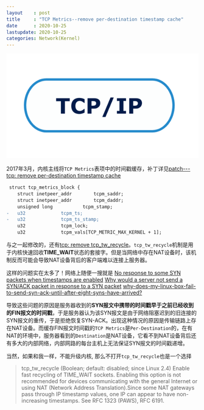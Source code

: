 ```yaml
---
layout    : post
title     : "TCP Metrics--remove per-destination timestamp cache"
date      : 2020-10-25
lastupdate: 2020-10-25
categories: Network(Kernel)
---
```


<p align="center"><img src="/assets/img/public/tcp.png"></p>

2017年3月，内核主线将`TCP Metrics`表项中的时间戳缓存，补丁详见[patch---tcp: remove per-destination timestamp cache](https://git.kernel.org/pub/scm/linux/kernel/git/stable/linux.git/commit/net/ipv4/tcp_metrics.c?id=d82bae12dc38d79a2b77473f5eb0612a3d69c55b)

```diff
 struct tcp_metrics_block {
 	struct inetpeer_addr		tcpm_saddr;
 	struct inetpeer_addr		tcpm_daddr;
 	unsigned long			tcpm_stamp;
-	u32				tcpm_ts;
-	u32				tcpm_ts_stamp;
 	u32				tcpm_lock;
 	u32				tcpm_vals[TCP_METRIC_MAX_KERNEL + 1];
```

与之一起修改的，还有[tcp: remove tcp_tw_recycle](https://git.kernel.org/pub/scm/linux/kernel/git/stable/linux.git/commit/net/ipv4/tcp_input.c?id=4396e46187ca5070219b81773c4e65088dac50cc)。`tcp_tw_recycle`机制是用于内核快速回收**TIME_WAIT**状态的套接字。但是当网络中存在NAT设备时，该机制反而可能会导致NAT设备背后的客户端难以连接上服务器。

这样的问题实在太多了！网络上随便一搜就是
[No response to some SYN packets when timestamps are enabled](https://serverfault.com/questions/583488/no-response-to-some-syn-packets-when-timestamps-are-enabled?)
[Why would a server not send a SYN/ACK packet in response to a SYN packet](https://serverfault.com/questions/235965/why-would-a-server-not-send-a-syn-ack-packet-in-response-to-a-syn-packet)
[why-does-my-linux-box-fail-to-send-syn-ack-until-after-eight-syns-have-arrived?](https://serverfault.com/questions/253358/why-does-my-linux-box-fail-to-send-syn-ack-until-after-eight-syns-have-arrived?)

导致这些问题的原因是服务器收到的**SYN报文中携带的时间戳早于之前已经收到的FIN报文的时间戳**，于是服务器认为该SYN报文是由于网络阻塞迟到的旧连接的SYN报文的重传，于是拒绝恢复SYN-ACK。出现这种情况的原因是传输链路上存在NAT设备。而缓存FIN报文时间戳的`TCP Metrics`是`Per-Destination`的，在有NAT的环境中，服务器看到的`Destination`是NAT设备，它看不到NAT设备背后还有多大的内部网络，内部网路的每台主机上无法保证SYN报文的时间戳递增。

当然，如果和我一样，不能升级内核, 那么不打开`tcp_tw_recycle`也是一个选择

>   tcp_tw_recycle (Boolean; default: disabled; since Linux 2.4) Enable fast recycling of TIME_WAIT sockets.  Enabling this option is not recommended for devices communicating with the general Internet or using NAT (Network Address Translation).Since some NAT gateways pass through IP timestamp values, one IP can appear to have non-increasing timestamps.  See RFC 1323 (PAWS), RFC 6191.


